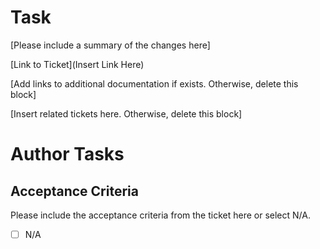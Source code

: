 # Task

[Please include a summary of the changes here]

[Link to Ticket](Insert Link Here)

[Add links to additional documentation if exists. Otherwise, delete this block]

[Insert related tickets here. Otherwise, delete this block]

# Author Tasks

## Acceptance Criteria
Please include the acceptance criteria from the ticket here or select N/A.
- [ ] N/A


